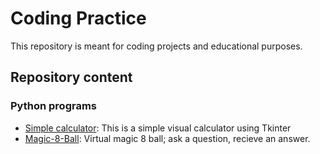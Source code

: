 # Coding Practice

This repository is meant for coding projects and educational purposes.

## Repository content

### Python programs

* [Simple calculator](/Python/simpleCalculator.py): This is a simple visual calculator using Tkinter
* [Magic-8-Ball](/Python/Magic-8-Ball.py): Virtual magic 8 ball; ask a question, recieve an answer.